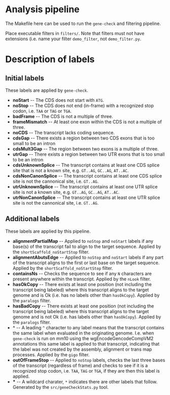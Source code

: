 Analysis pipeline
=================

The Makefile here can be used to run the <code>gene-check</code> and filtering pipeline.

Place executable filters in <code>filters/</code>. Note that filters must not have extensions (i.e. name your filter <code>demo_filter</code>, not <code>demo_filter.py</code>.

# Description of labels
## Initial labels
These labels are applied by `gene-check`.
* **noStart** -- The CDS does not start with `ATG`.
* **noStop** -- The CDS does not end (in-frame) with a recognized stop codon, i.e. `TAA` or `TAG` or `TGA`.
* **badFrame** -- The CDS is not a multiple of three.
* **frameMismatch** -- At least one exon within the CDS is not a multiple of three.
* **noCDS** -- The transcript lacks coding sequence.
* **cdsGap** -- There exists a region between two CDS exons that is too small to be an intron
* **cdsMult3Gap** -- The region between two exons is a multiple of three.
* **utrGap** -- There exists a region between two UTR exons that is too small to be an intron
* **cdsUnknownSplice** -- The transcript contains at least one CDS splice site that is not a known site, e.g. `GT..AG`, `GC..AG`, `AT..AC`.
* **cdsNonCanonSplice** -- The transcript contains at least one CDS splice site is not the cannonical site, i.e. `GT..AG`.
* **utrUnknownSplice** -- The transcript contains at least one UTR splice site is not a known site, e.g. `GT..AG`, `GC..AG`, `AT..AC`.
* **utrNonCanonSplice** -- The transcript contains at least one UTR splice site is not the cannonical site, i.e. `GT..AG`.


## Additional labels
These labels are applied by this pipeline.
* **alignmentPartialMap** -- Applied to `noStop` and `noStart` labels if any base(s) of the transcript fail to align to the target sequence. Applied by the `shortScaffold_noStartStop` filter.
* **alignmentAbutsEdge** -- Applied to `noStop` and `noStart` labels if any part of the transcript aligns to the first or last base on the target sequence. Applied by the `shortScaffold_noStartStop` filter.
* **containsNs** -- Checks the sequence to see if any `N` characters are present anywhere within the transcript. Applied by the `nLook` filter.
* **hasOkCopy** -- There exists at least one position (not including the transcript being labeled) where this transcript aligns to the target genome and is Ok (i.e. has no labels other than `hasOkCopy`). Applied by the `paralogs` filter.
* **hasBadCopy** -- There exists at least one position (not including the transcript being labeled) where this transcript aligns to the target genome and is not Ok (i.e. has labels other than `hasOkCopy`). Applied by the `paralogs` filter.
* **^** -- A leading `^` character to any label means that the transcript contains the same label when evaluated in the originating genome. I.e. when `gene-check` is run on mm10 using the wgEncodeGencodeCompVM2 annotations this same label is applied to that transcript, indicating that the label was not created by the assembly, alignment or trans map processes. Applied by the `gigo` filter.
* **outOfFrameStop** -- Applied to `noStop` labels, checks the last three bases of the transcript (regardless of frame) and checks to see if it is a recognized stop codon, i.e. `TAA`, `TAG` or `TGA`, if they are then this label is applied.
* **\*** -- A wildcard charater, `*` indicates there are other labels that follow. Generated by the `src/geneCheckStats.py` tool.
